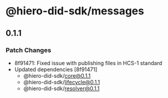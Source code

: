 # @hiero-did-sdk/messages

## 0.1.1

### Patch Changes

- 8f91471: Fixed issue with publishing files in HCS-1 standard
- Updated dependencies [8f91471]
  - @hiero-did-sdk/core@0.1.1
  - @hiero-did-sdk/lifecycle@0.1.1
  - @hiero-did-sdk/resolver@0.1.1

